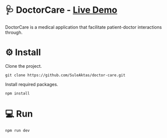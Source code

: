 # 🩺 DoctorCare - [Live Demo](https://doctor-care-phi.vercel.app/)

DoctorCare is a medical application that facilitate patient-doctor interactions through.

# ⚙️ Install

Clone the project.

```
git clone https://github.com/SuleAktas/doctor-care.git
```

Install required packages.

```
npm install
```

# 💻 Run

```
npm run dev
```
